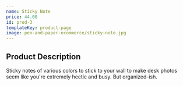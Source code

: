 ```yaml
---
name: Sticky Note
price: 44.00
id: prod-3
templateKey: product-page
image: pen-and-paper-ecommerce/sticky-note.jpg
---
```

## Product Description

Sticky notes of various colors to stick to your wall to make desk photos seem like you're extremely hectic and busy. But organized-ish.
